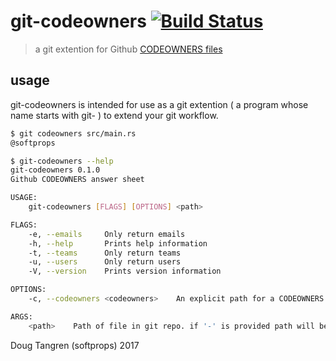 # git-codeowners [![Build Status](https://travis-ci.org/softprops/git-codeowners.svg?branch=master)](https://travis-ci.org/softprops/git-codeowners)

> a git extention for Github [CODEOWNERS files](https://help.github.com/articles/about-codeowners/)

## usage

git-codeowners is intended for use as a git extention ( a program whose name starts with git- ) to extend your git workflow.

```bash
$ git codeowners src/main.rs
@softprops
```

```bash
$ git-codeowners --help
git-codeowners 0.1.0
Github CODEOWNERS answer sheet

USAGE:
    git-codeowners [FLAGS] [OPTIONS] <path>

FLAGS:
    -e, --emails     Only return emails
    -h, --help       Prints help information
    -t, --teams      Only return teams
    -u, --users      Only return users
    -V, --version    Prints version information

OPTIONS:
    -c, --codeowners <codeowners>    An explicit path for a CODEOWNERS file. program will exit 1 if file can not be resolved

ARGS:
    <path>    Path of file in git repo. if '-' is provided path will be read from stdin. program will exit 2 if no owners can be resolved
```

Doug Tangren (softprops) 2017